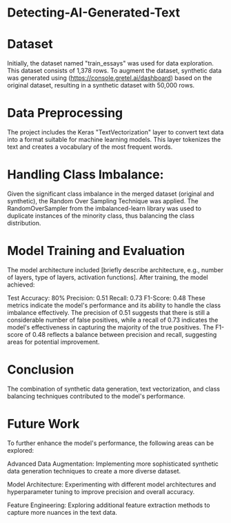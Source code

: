 # Detecting-AI-Generated-Text

# Dataset
Initially, the dataset named "train_essays" was used for data exploration. This dataset consists of 1,378 rows. To augment the dataset, synthetic data was generated using (https://console.gretel.ai/dashboard) based on the original dataset, resulting in a synthetic dataset with 50,000 rows.

# Data Preprocessing
The project includes the Keras "TextVectorization" layer to convert text data into a format suitable for machine learning models. This layer tokenizes the text and creates a vocabulary of the most frequent words.

# Handling Class Imbalance:
Given the significant class imbalance in the merged dataset (original and synthetic), the Random Over Sampling Technique was applied. The RandomOverSampler from the imbalanced-learn library was used to duplicate instances of the minority class, thus balancing the class distribution.

# Model Training and Evaluation
The model architecture included [briefly describe architecture, e.g., number of layers, type of layers, activation functions]. After training, the model achieved:

Test Accuracy: 80%
Precision: 0.51
Recall: 0.73
F1-Score: 0.48
These metrics indicate the model's performance and its ability to handle the class imbalance effectively. The precision of 0.51 suggests that there is still a considerable number of false positives, while a recall of 0.73 indicates the model's effectiveness in capturing the majority of the true positives. The F1-score of 0.48 reflects a balance between precision and recall, suggesting areas for potential improvement.


# Conclusion
The combination of synthetic data generation, text vectorization, and class balancing techniques contributed to the model's performance.

# Future Work
To further enhance the model's performance, the following areas can be explored:

Advanced Data Augmentation: 
Implementing more sophisticated synthetic data generation techniques to create a more diverse dataset.

Model Architecture: 
Experimenting with different model architectures and hyperparameter tuning to improve precision and overall accuracy.

Feature Engineering: 
Exploring additional feature extraction methods to capture more nuances in the text data.


